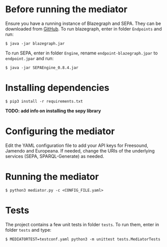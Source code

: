 # Before running the mediator

Ensure you have a running instance of Blazegraph and SEPA. They can be downloaded from [GitHub](https://github.com/desmovalvo/FFSEPABins.git).
To run blazegraph, enter in folder `Endpoints` and run:

```
$ java -jar blazegraph.jar
```

To run SEPA, enter in folder `Engine`, rename `endpoint-blazegraph.jpar` to `endpoint.jpar` and run:

```
$ java -jar SEPAEngine_0.8.4.jar
```

# Installing dependencies

```
$ pip3 install -r requirements.txt
```

__TODO: add info on installing the sepy library__

# Configuring the mediator

Edit the YAML configuration file to add your API keys for Freesound, Jamendo and Europeana.
If needed, change the URIs of the underlying services (SEPA, SPARQL-Generate) as needed.

# Running the mediator

```
$ python3 mediator.py -c <CONFIG_FILE.yaml>
```

# Tests

The project contains a few unit tests in folder `tests`. To run them, enter in folder `tests` and type:

```
$ MEDIATORTEST=testconf.yaml python3 -m unittest tests.MediatorTests
```
